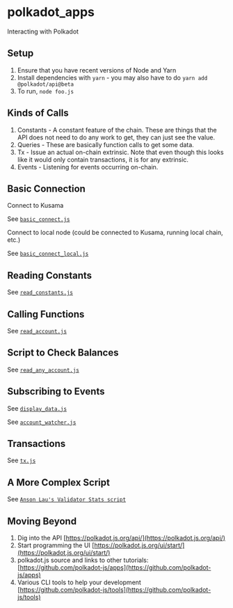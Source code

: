 # polkadot_apps
Interacting with Polkadot

## Setup

1. Ensure that you have recent versions of Node and Yarn
2. Install dependencies with `yarn` - you may also have to do `yarn add @polkadot/api@beta`
3. To run, `node foo.js`

## Kinds of Calls

1. Constants - A constant feature of the chain.  These are things that the API does not need to do any work to get, they can just see the value.
2. Queries - These are basically function calls to get some data.
3. Tx - Issue an actual on-chain extrinsic.  Note that even though this looks like it would only contain transactions, it is for any extrinsic.
4. Events - Listening for events occurring on-chain.

## Basic Connection

Connect to Kusama

See [`basic_connect.js`](basic_connect.js)

Connect to local node (could be connected to Kusama, running local chain, etc.)

See [`basic_connect_local.js`](basic_connect_local.js)

## Reading Constants

See [`read_constants.js`](read_constants.js)

## Calling Functions

See [`read_account.js`](call_functions.js)

## Script to Check Balances

See [`read_any_account.js`](read_any_account.js)

## Subscribing to Events

See [`display_data.js`](display_data.js)

See [`account_watcher.js`](account_watcher.js)

## Transactions

See [`tx.js`](tx.js)

## A More Complex Script

See [`Anson Lau's Validator Stats script`](https://github.com/ansonla3/kusama-validator-stats)

## Moving Beyond

1. Dig into the API [https://polkadot.js.org/api/](https://polkadot.js.org/api/)
1. Start programming the UI [https://polkadot.js.org/ui/start/](https://polkadot.js.org/ui/start/)
1. polkadot.js source and links to other tutorials: [https://github.com/polkadot-js/apps](https://github.com/polkadot-js/apps)
1. Various CLI tools to help your development [https://github.com/polkadot-js/tools](https://github.com/polkadot-js/tools)
